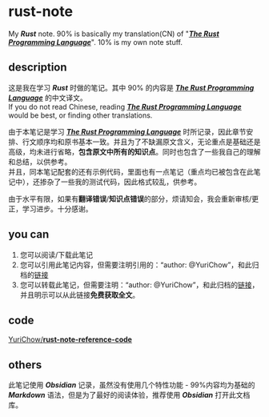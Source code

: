 # rust-note
My ***Rust*** note. 90% is basically my translation(CN) of "[***The Rust Programming Language***](https://doc.rust-lang.org/book/title-page.html)". 10% is my own note stuff.

## description
这是我在学习 ***Rust*** 时做的笔记。其中 90% 的内容是 [***The Rust Programming Language***](https://doc.rust-lang.org/book/title-page.html) 的中文译文。   
If you do not read Chinese, reading [***The Rust Programming Language***](https://doc.rust-lang.org/book/title-page.html) would be best, or finding other translations.      

由于本笔记是学习 [***The Rust Programming Language***](https://doc.rust-lang.org/book/title-page.html) 时所记录，因此章节安排、行文顺序均和原书基本一致。并且为了不缺漏原文含义，无论重点是基础还是高级，均未进行省略，**包含原文中所有的知识点**。同时也包含了一些我自己的理解和总结，以供参考。      
并且，同本笔记配套的还有示例代码，里面也有一点笔记（重点均已被包含在此笔记中），还掺杂了一些我的测试代码，因此格式较乱，供参考。      

由于水平有限，如果有**翻译错误**/**知识点错误**的部分，烦请知会，我会重新审核/更正，学习进步。十分感谢。

## you can
1. 您可以阅读/下载此笔记
2. 您可以引用此笔记内容，但需要注明引用的：“author: @YuriChow”，和此归档的[链接](https://github.com/YuriChow/rust-note)
3. 您可以转载此笔记，但需要注明：“author: @YuriChow”，和此归档的[链接](https://github.com/YuriChow/rust-note)，并且明示可以从此链接**免费获取全文**。

## code
[YuriChow/**rust-note-reference-code**](https://github.com/YuriChow/rust-note-reference-code)

## others
此笔记使用 ***Obsidian*** 记录，虽然没有使用几个特性功能 - 99%内容均为基础的 ***Markdown*** 语法，但是为了最好的阅读体验，推荐使用 ***Obsidian*** 打开此文档库。
